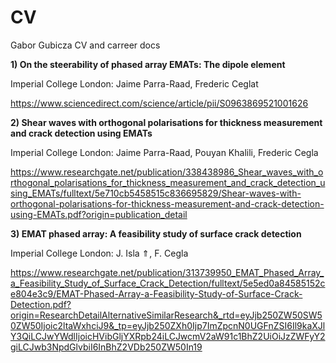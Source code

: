 # CV
Gabor Gubicza CV and carreer docs

**1) On the steerability of phased array EMATs: The dipole element**

Imperial College London: Jaime Parra-Raad, Frederic Ceglat

https://www.sciencedirect.com/science/article/pii/S0963869521001626


**2) Shear waves with orthogonal polarisations for thickness measurement and
crack detection using EMATs**

Imperial College London: Jaime Parra-Raad, Pouyan Khalili, Frederic Cegla

https://www.researchgate.net/publication/338438986_Shear_waves_with_orthogonal_polarisations_for_thickness_measurement_and_crack_detection_using_EMATs/fulltext/5e710cb5458515c836695829/Shear-waves-with-orthogonal-polarisations-for-thickness-measurement-and-crack-detection-using-EMATs.pdf?origin=publication_detail


**3) EMAT phased array: A feasibility study of surface crack detection**

Imperial College London: J. Isla ⇑, F. Cegla

https://www.researchgate.net/publication/313739950_EMAT_Phased_Array_a_Feasibility_Study_of_Surface_Crack_Detection/fulltext/5e5ed0a84585152ce804e3c9/EMAT-Phased-Array-a-Feasibility-Study-of-Surface-Crack-Detection.pdf?origin=ResearchDetailAlternativeSimilarResearch&_rtd=eyJjb250ZW50SW50ZW50Ijoic2ltaWxhciJ9&_tp=eyJjb250ZXh0Ijp7ImZpcnN0UGFnZSI6Il9kaXJlY3QiLCJwYWdlIjoicHVibGljYXRpb24iLCJwcmV2aW91c1BhZ2UiOiJzZWFyY2giLCJwb3NpdGlvbiI6InBhZ2VDb250ZW50In19
